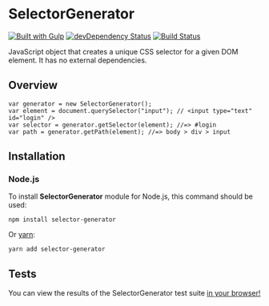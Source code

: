 # SelectorGenerator

[![Built with Gulp](http://img.shields.io/badge/built%20with-gulp.js-red.svg)](http://gulpjs.com/)
[![devDependency Status](https://david-dm.org/flamencist/SelectorGenerator/dev-status.svg)](https://david-dm.org/flamencist/SelectorGenerator#info=devDependencie)
[![Build Status](https://secure.travis-ci.org/flamencist/SelectorGenerator.svg)](http://travis-ci.org/flamencist/SelectorGenerator)


JavaScript object that creates a unique CSS selector for a given DOM element. It has no external dependencies.
 
## Overview    
    var generator = new SelectorGenerator();
    var element = document.querySelector("input"); // <input type="text" id="login" />
    var selector = generator.getSelector(element); //=> #login
    var path = generator.getPath(element); //=> body > div > input

## Installation

### Node.js

To install __SelectorGenerator__ module for Node.js, this command should be used:

	npm install selector-generator
	
Or [yarn](https://yarnpkg.com/lang/en/):

    yarn add selector-generator

## Tests

You can view the results of the SelectorGenerator test suite [in your browser!](https://rawgit.com/flamencist/SelectorGenerator/master/spec-runner.html)

